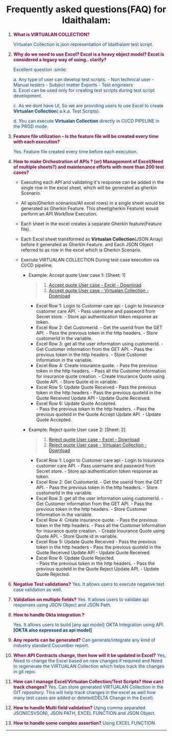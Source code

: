 <h1 align="center"> Frequently asked questions(FAQ) for Idaithalam:</h1>

1. **<span style="color:#800040"> What is VIRTUALAN COLLECTION?</span>**

    <span style="color:#004080 ">
        Virtualan Collection is json representation of Idaithalam test script. 
    </span>
2. **<span style="color:#800040">Why do we need to use Excel? Excel is a heavy object model? Excel is considered a legacy way of using.. clarify? </span>**

    <span style="color:#004080 ">
    Excellent question :smile:

    a. Any type of user can develop test scripts. 
       - Non technical user
       - Manual testers
       - Subject matter Experts
       - Test engineers    
    b. Excel can be used only for creating test scripts during test script development.     
    
    c. As we dont have UI, So we are providing users to use Excel to create **Virtualan Collection**( a.k.a. Test Scripts).
    
    d. You can execute **Virtualan Collection** directly in CI/CD PIPELINE in the PROD mode.
    </span>

3. **<span style="color:#800040">Feature file utilization – Is the feature file will be created every time with each execution? </span>**

    <span style="color:#004080 ">
        Yes. Feature file created every time before each execution.
    </span>   

4. **<span style="color:#800040">How to make Orchestration of APIs ? (or)     Management of Excel(Need of multiple sheets?) and maintenance efforts with more than 200 test cases?
    </span>**<span style="color:#004080 ">
    - Executing each API and validating it's response can be added in the single row in the excel sheet, which will be generated as gherkin Scenario. 

    - All apis(Gherkin scenarios/All excel rows) in a single sheet would be generated as Gherkin Feature. This sheet(gherkin Feature) would perform an API Workflow Execution.

    - Each sheet in the excel creates a separate Gherkin feature(Feature file).

    - Each Excel sheet transformed as **Virtualan Collection**(JSON Array) before it generated as Gherkin Feature. and Each JSON Object referred to as row in the excel which is Gherkin Scenario.

    - Execute VIRTUALAN COLLECTION During test case execution via CI/CD pipeline.
        - Example: Accept quote User case 1: [Sheet: 1] 
            > 1. [Accept quote User case - Excel - Download](https://github.com/virtualansoftware/microservices-lowcode-testautomation/blob/a7ac3d50c7a820392a569f093aa8302969c50605/src/test/resources/css/customer-self-service.xlsx)
            > 2. [Accept quote User case - Virtualan Collection - Download](https://github.com/virtualansoftware/microservices-lowcode-testautomation/blob/a7ac3d50c7a820392a569f093aa8302969c50605/virtualan-collection/Customer-Self-Service-Accept.json)   
            
            - Excel Row 1: Login to Customer care api
                    - Login to Insurance customer care API.
                    - Pass username and password from Secret store.
                    - Store api authentication token response as token.
            - Excel Row 2: Get CustomerId.
                    - Get the userid from the GET API.
                    - Pass the previous token in the http headers.
                    - Store customerId in the variable. 
            - Excel Row 3: get all the user information using customerId.
                    - Get Customer information from the GET API.
                    - Pass the previous token in the http headers.
                    - Store Customer Information in the variable. 
            - Excel Row 4: Create insurance quote.
                    - Pass the previous token in the http headers.
                    - Pass all the Customer Information for insurance quote creation. 
                    - Create Insurance Quote using Quote API.
                    - Store Quote id in variable.
            - Excel Row 5: Update Quote Received
                    - Pass the previous token in the http headers
                    - Pass the previous quoteId in the Quote Received Update API
                    - Update Quote Received.
            - Excel Row 6: Update Quote Accepted.  
                    - Pass the previous token in the http headers.
                    - Pass the previous quoteId in the Quote Accept Update API.
                    - Update Quote Accepted.
        -  Example: Reject quote User case 2: [Sheet: 2]
            > 1. [Reject quote User case - Excel - Download](https://github.com/virtualansoftware/microservices-lowcode-testautomation/blob/a7ac3d50c7a820392a569f093aa8302969c50605/src/test/resources/css/customer-self-service.xlsx)
            > 2. [Reject quote User case - Virtualan Collection - Download](https://github.com/virtualansoftware/microservices-lowcode-testautomation/blob/a7ac3d50c7a820392a569f093aa8302969c50605/virtualan-collection/Customer-Self-Service-Reject.json)   
            - Excel Row 1: Login to Customer care api
                    - Login to Insurance customer care API.
                    - Pass username and password from Secret store.
                    - Store api authentication token response as token.
            - Excel Row 2: Get CustomerId.
                    - Get the userid from the GET API.
                    - Pass the previous token in the http headers.
                    - Store customerId in the variable. 
            - Excel Row 3: get all the user information using customerId.
                    - Get Customer information from the GET API.
                    - Pass the previous token in the http headers.
                    - Store Customer Information in the variable. 
            - Excel Row 4: Create insurance quote.
                    - Pass the previous token in the http headers.
                    - Pass all the Customer Information for insurance quote creation. 
                    - Create Insurance Quote using Quote API.
                    - Store Quote id in variable.
            - Excel Row 5: Update Quote Received
                    - Pass the previous token in the http headers
                    - Pass the previous quoteId in the Quote Received Update API
                    - Update Quote Received.
            - Excel Row 6: Update Quote Rejected.  
                    - Pass the previous token in the http headers.
                    - Pass the previous quoteId in the Quote Reject Update API.
                    - Update Quote Rejected.
</span>

6. **<span style="color:#800040"> Negative Test validations?</span>**
    <span style="color:#004080 ">
        Yes. It allows users to execute negative test case validation as well.
    </span>

7. **<span style="color:#800040"> Validation on multiple fields?</span>**
    <span style="color:#004080 ">
        Yes. It allows users to validate api responses using JSON Object and JSON Path.
    </span>

8. **<span style="color:#800040"> How to handle Okta integration ?</span>**

    <span style="color:#004080 ">Yes. It allows users to build [any api model] OKTA Integration using API. **[OKTA also expressed as api model]** </span>

9. **<span style="color:#800040"> Any reports can be generated?</span>**
    <span style="color:#004080 ">
        Can generate/integrate any kind of industry standard Cucumber report.
    </span>

10. **<span style="color:#800040">
    When API Contracts change, then how will it be updated in Excel?</span>**
    <span style="color:#004080 ">
        Yes, Need to change the Excel based on new changes if required and Need to regenerate the VIRTUALAN Collection which helps track the changes in git repo.
    </span>

11. **<span style="color:#800040">  How can I manage Excel/Virtualan Collection/Test Scripts? How can I track changes?</span>**
    <span style="color:#004080 ">
        Yes. Can store generated VIRTUALAN Collection in the GIT repository. This will help track changes in the excel as well how many test cases are added or deleted(DELTA Change in the Excel). 
    </span>

12. **<span style="color:#800040"> How to handle Multi field validation?</span>**
    <span style="color:#004080 ">
	    Using comma separated JSON(CSVSON), JSON PATH, EXCEL FUNCTION and JSON Object. 
    </span>

13. **<span style="color:#800040"> How to handle some complex assertion?</span>**
    <span style="color:#004080 ">
    Using EXCEL FUNCTION.
    </span>


------
